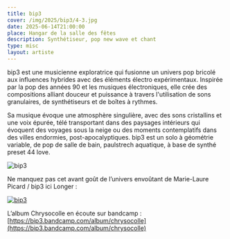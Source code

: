 ```yaml
---
title: bip3
cover: /img/2025/bip3/4-3.jpg
date: 2025-06-14T21:00:00
place: Hangar de la salle des fêtes
description: Synthétiseur, pop new wave et chant
type: misc
layout: artiste
---
```

bip3 est une musicienne exploratrice qui fusionne un univers pop bricolé aux influences hybrides avec des éléments électro expérimentaux. Inspirée par la pop des années 90 et les musiques électroniques, elle crée des compositions alliant douceur et puissance à travers l'utilisation de sons granulaires, de synthétiseurs et de boîtes à rythmes. 

Sa musique évoque une atmosphère singulière, avec des sons cristallins et une voix épurée, télé transportant dans des paysages intérieurs qui évoquent des voyages sous la neige ou des moments contemplatifs dans des villes endormies, post-apocalyptiques. bip3 est un solo à géométrie variable, de pop de salle de bain, paulstrech aquatique, à base de synthé preset 44 love.

![bip3](/img/2025/bip3/0.jpg)

Ne manquez pas cet avant goût de l’univers envoûtant de Marie-Laure Picard / bip3 ici Longer : 

[![bip3](https://img.youtube.com/vi/Mfs0yWU7bsY/0.jpg)](https://www.youtube.com/watch?v=Mfs0yWU7bsY "bip3")

L’album Chrysocolle en écoute sur bandcamp : 
[https://bip3.bandcamp.com/album/chrysocolle](https://bip3.bandcamp.com/album/chrysocolle)
